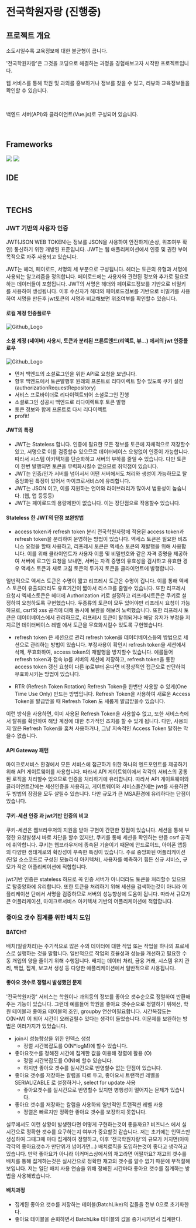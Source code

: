 # 전국학원자랑 (진행중)

## 프로젝트 개요
소도시일수록 교육정보에 대한 불균형이 큽니다.

'전국학원자랑'은 그것을 코딩으로 해결하는 과정을 경험해보고자 시작한 프로젝트입니다.

웹 서비스를 통해 학원 및 과외를 홍보하거나 정보를 찾을 수 있고, 리뷰와 교육정보들을 확인할 수 있습니다.

<br>

백엔드 서버(API)와 클라이언트(Vue.js)로 구성되어 있습니다.

<br>

## Frameworks

<img src="https://img.shields.io/badge/Spring Boot-6DB33F?style=flat-square&logo=Spring Boot&logoColor=white"/> <img src="https://img.shields.io/badge/Vue.js-4FC08D?style=flat-square&logo=Vue.js&logoColor=white"/> 


## IDE

<img alt="" src ="https://img.shields.io/badge/VSCode-007ACC.svg?&style=flat&logo=Visual Studio Code&logoColor=white"/> <img alt="" src ="https://img.shields.io/badge/IntelliJ-000000.svg?&style=flat&logo=IntelliJ IDEA&logoColor=white"/>

## TECHS
### JWT 기반의 사용자 인증
JWT(JSON WEB TOKEN)는 정보를 JSON을 사용하여 안전하게(손상, 위조여부 확인) 통신하기 위한 개방된 표준입니다. JWT는 웹 애플리케이션에서 인증 및 권한 부여 목적으로 자주 사용되고 있습니다.

JWT는 헤더, 페이로드, 서명의 세 부분으로 구성됩니다. 헤더는 토큰의 유형과 서명에 사용되는 알고리즘을 정의합니다. 페이로드에는 사용자와 관련된 정보와 추가로 필요로 하는 데이터들이 포함됩니다. JWT의 서명은 헤더와 페이로드정보를 기반으로 비밀키를 사용하여 생성됩니다. 이후 수신자가 헤더와 페이로드정보를 기반으로 비밀키를 사용하여 서명을 만든후 jwt토큰의 서명과 비교해보면 위조여부를 확인할수 있습니다.

#### 로컬 계정 인증플로우
![Github_Logo](./docs/jwt-workflow1.png)  

#### 소셜 계정 (네이버) 사용시, 토큰과 분리된 프론트엔드(리액트, 뷰...) 에서의 jwt 인증플로우
![Github_Logo](./docs/jwt-workflow2.png)
- 먼저 백엔드의 소셜로그인을 위한 API로 요청을 보냅니다.
- 향후 백엔드에서 토큰발행후 원래의 프론트로 리다이렉트 할수 있도록 쿠키 설정 (authorizationRequestRepository)
- 서비스 프로바이더로 리다이렉트되어 소셜로그인 진행
- 소셜로그인 성공시 백엔드로 리다이렉트후 토큰 발행
- 토큰 정보와 함께 프론트로 다시 리다이렉트
- profit!

#### JWT의 특징
- JWT는 Stateless 합니다. 인증에 필요한 모든 정보를 토큰에 자체적으로 저장할수 있고, 서명으로 이를 검증할수 있으므로 데이터베이스 요청없이 인증이 가능합니다. 따라서 시스템 아키텍처를 단순화하고 서버의 부하를 줄일 수 있습니다. 다만 토큰이 한번 발행되면 토큰을 무력화시킬수 없으므로 취약점이 있습니다.
- JWT는 인증/인가 서버를 넘어서서 어떤 서버에서도 처리와 생성이 가능하므로 탈중앙화된 특징이 있어서 마이크로서비스에 유리합니다.
- JWT는 JSON 이고, 이를 지원하는 언어와 라이브러리가 많아서 범용성이 높습니다. (웹, 앱 등등등)
- JWT는 페이로드의 용량제한이 없습니다. 이는 장단점으로 작용할수 있습니다.

#### Stateless 한 JWT의 단점 보완방법
- access token과 refresh token 분리
전국학원자랑에 적용된 access token과 refresh token을 분리하여 운영하는 방법이 있습니다. 엑세스 토큰은 필요한 비즈니스 요청을 할때 사용하고, 리프레시 토큰은 엑세스 토큰의 재발행을 위해 사용합니다. 이를 위해 클라이언트가 사용자 이름 및 비밀번호와 같은 자격 증명을 제공하여 서버에 로그인 요청을 보내면, 서버는 자격 증명의 유효성을 검사하고 유효한 경우 액세스 토큰과 새로 고침 토큰의 두가지 토큰을 클라이언트에 발행합니다.

일반적으로 액세스 토큰은 수명이 짧고 리프레시 토큰은 수명이 깁니다. 이를 통해 엑세스 토큰이 유출되더라도 유효기간이 짧아서 리스크를 줄일수 있습니다.
또한 리프레시 요청시 엑세스토큰은 헤더에 Authorization 키로 설정하고 리프레시토큰은 쿠키로 설정하여 요청하도록 구현했습니다. 두종류의 토큰이 모두 있어야만 리프레시 요청이 가능하므로, csrf와 xss 공격에 대해 동시에 보완을 해보려 노력했습니다. 또한 리프레시 토큰은 데이터베이스에서 관리하므로, 리프레시 토큰이 탈취되거나 해당 유저가 부정을 저지르면 데이터베이스 레벨 에서 토큰을 무효화시킬수 있도록 구현했습니다.

- refresh token 은 세션으로 관리
refresh token을 데이터베이스등의 방법으로 세션으로 관리하는 방법이 있습니다. 부정사용이 확인시 refresh token을 세션에서 삭제, 무효화하여, access token의 재발행을 방지할수 있습니다. 예를들어 refresh token과 접속 ip를 서버의 세션에 저장하고, refresh token을 통한 access token 갱신 요청이 다른 ip로부터 온다면 비정상적인 접근으로 판단하여 무효화시키는 방법이 있습니다.

- RTR (Refresh Token Rotation)
Refresh Token을 한번만 사용할 수 있게(One Time Use Only) 만드는 방법입니다. Refresh Token을 사용하여 새로운 Access Token을 발급받을 때 Refresh Token 도 새롭게 발급받을수 있습니다.

이런 방식을 사용하면, 이미 사용된 Refresh Token을 사용할수 없고, 또한 서비스측에서 탈취를 확인하여 해당 계정에 대한 추가적인 조치를 할 수 있게 됩니다. 다만, 사용되지 않은 Refresh Token을 훔쳐 사용하거나, 그냥 지속적인 Access Token 탈취는 막을수 없습니다.

#### API Gateway 패턴
마이크로서비스 환경에서 모든 서비스에 접근하기 위한 하나의 엔드포인트를 제공하기 위해 API 게이트웨이를 사용합니다. 따라서 API 게이트웨이에서 각각의 서비스의 공통된 로직을 처리할수 있으므로 인증을 처리하기에 유리합니다. 따라서 API 게이트웨이와 클라이언트간에는 세션인증을 사용하고, 게이트웨이와 서비스들간에는 jwt를 사용하면 두 방법의 장점을 모두 살릴수 있습니다. 다만 규모가 큰 MSA환경에 유리하다는 단점이 있습니다.

#### 쿠키-세션 인증 과 jwt기반 인증의 비교
쿠키-세션은 웹브라우저의 지원을 받아 구현이 간편한 장점이 있습니다. 세션을 통해 부정한 요청발생시 바로 차단을 할수 있지만, 쿠키를 통해 세션을 확인하는 만큼 csrf 공격에 취약합니다. 쿠키는 웹브라우저에 종속된 기술이기 때문에 안드로이드, 아이폰 앱등의 다양한 생태계로의 확장성이 부족한 특징이 있습니다. 주로 중앙화된 어플리케이션(단일 소스코드로 구성된 모놀리식 아키텍처), 사용자를 예측하기 힘든 신규 서비스, 규모가 작은 어플리케이션에 적합합니다.

jwt기반 인증은 stateless 하므로 꼭 인증 서버가 아니더라도 토큰을 처리할수 있으므로 탈중앙화에 유리합니다. 또한 토큰을 처리하기 위해 세션을 검색하는것이 아니라 어플리케이션 단에서 서명을 검증하므로 서버의 성능향상에 도움이 됩니다. 따라서 규모가 큰 어플리케이션, 마이크로서비스 아키텍쳐 기반의 어플리케이션에 적합합니다.

### 좋아요 갯수 집계를 위한 배치 도입
#### BATCH?
배치(일괄처리)는 주기적으로 많은 수의 데이터에 대한 작업 또는 작업을 하나의 프로세스로 실행하는 것을 말합니다. 일반적으로 작업의 효율성과 성능을 개선하고 필요한 수동 개입의 양을 줄이기 위해 수행됩니다. 배치는 데이터 처리, 금융 거래, 시스템 유지 관리, 백업, 집계, 보고서 생성 등 다양한 애플리케이션에서 일반적으로 사용됩니다.

#### 좋아요 갯수로 정렬시 발생했던 문제
'전국학원자랑' 서비스는 학원이나 과외등의 정보를 좋아요 갯수순으로 정렬하여 반환해주는 기능이 있습니다. 그런데 예를들어 학원을 좋아요 갯수순으로 정렬하기 위해선, 학원 테이블과 좋아요 테이블의 조인, groupby 연산이필요합니다. 시간복잡도는 O(N*M) 이 되어 시간이 오래걸릴수 있다는 생각이 들었습니다. 이문제를 보완하는 방법은 여러가지가 있었습니다.

- join시 성능향상을 위한 인덱스 생성 
	+ 정렬 시간복잡도를 O(N*logM)에 할수 있습니다.
- 좋아요갯수를 정해진 시간에 집계한 값을 이용해 정렬에 활용 (O)
	+ 정렬 시간복잡도를 O(N)에 할수 있습니다.
	+ 하지만 좋아요 갯수를 실시간으로 반영할수 없는 단점이 있습니다.
- 좋아요 갯수를 저장하는 칼럼을 따로 두고, 좋아요시 트랜잭션 레벨을 SERIALIZABLE 로 설정하거나, select for update 사용
	+ 좋아요갯수를 실시간으로 반영할수 있지만 병행성이 떨어지는 문제가 있습니다.
- 좋아요 갯수를 저장하는 칼럼을 사용하되 일반적인 트랜잭션 레벨 사용
	+ 정렬은 빠르지만 정확한 좋아요 갯수를 보장하지 못합니다.

실무에서도 이런 상황이 발생한다면 어떻게 구현하는것이 좋을까요? 비즈니스 에서 실시간으로 정확한 갯수를 요구하는지 여부가 중요할것 같습니다.
저는 초기에는 인덱스만 생성하여 그때그때 마다 집계하여 정렬하고, 이후 '전국학원자랑'의 규모가 커지면(아마 각각의 좋아요갯수가 만단위가 넘어가면...) 배치로직을 도입하는것이 좋다고 생각하고 있습니다. 만약 좋아요가 아니라 이커머스상에서의 재고라면 어떨까요? 재고의 갯수를 배치를 통해 집계하는것은 실시간으로 정확한 재고의 갯수를 알수 없기 때문에 부적절해보입니다. 저는 일단 배치 사용 연습을 위해 정해진 시간마다 좋아요 갯수를 집계하는 방법을 사용해봤습니다.

#### 배치과정
- 집계된 좋아요 갯수를 저장하는 테이블(BatchLike)의 값들을 전부 0으로 초기화한다.
- 좋아요 테이블을 순회하면서 BatchLike 테이블의 값을 증가시키면서 집계한다.

